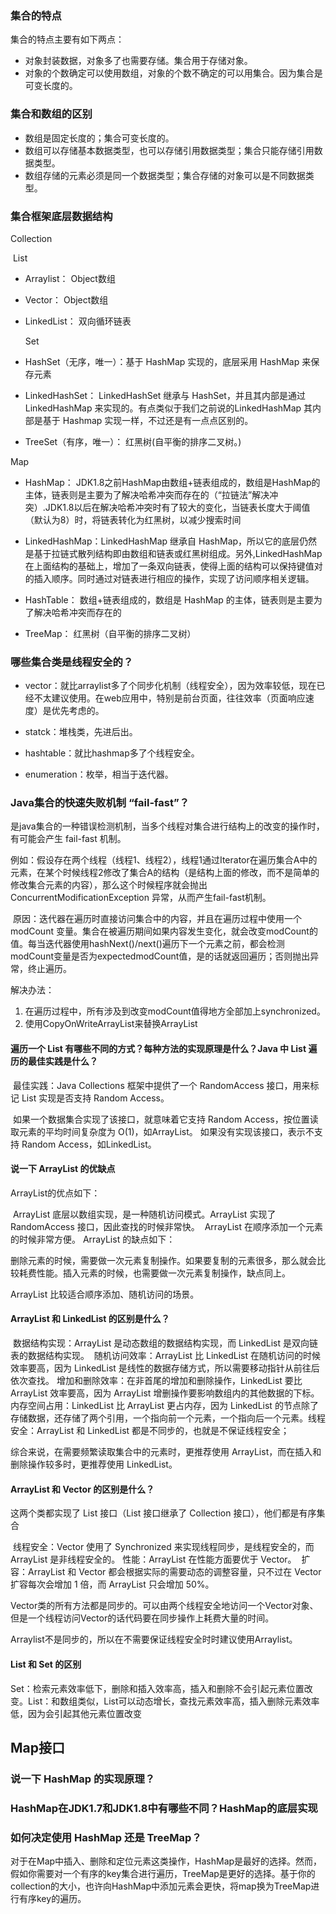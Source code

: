 ### 集合的特点

集合的特点主要有如下两点：

- 对象封装数据，对象多了也需要存储。集合用于存储对象。
- 对象的个数确定可以使用数组，对象的个数不确定的可以用集合。因为集合是可变长度的。

### 集合和数组的区别

- 数组是固定长度的；集合可变长度的。
- 数组可以存储基本数据类型，也可以存储引用数据类型；集合只能存储引用数据类型。
- 数组存储的元素必须是同一个数据类型；集合存储的对象可以是不同数据类型。

### 集合框架底层数据结构

Collection

​		List

- Arraylist： Object数组

- Vector： Object数组

- LinkedList： 双向循环链表

  Set

- HashSet（无序，唯一）：基于 HashMap 实现的，底层采用 HashMap 来保存元素

- LinkedHashSet： LinkedHashSet 继承与 HashSet，并且其内部是通过 LinkedHashMap 来实现的。有点类似于我们之前说的LinkedHashMap 其内部是基于 Hashmap 实现一样，不过还是有一点点区别的。

- TreeSet（有序，唯一）： 红黑树(自平衡的排序二叉树。)



Map

- HashMap： JDK1.8之前HashMap由数组+链表组成的，数组是HashMap的主体，链表则是主要为了解决哈希冲突而存在的（“拉链法”解决冲突）.JDK1.8以后在解决哈希冲突时有了较大的变化，当链表长度大于阈值（默认为8）时，将链表转化为红黑树，以减少搜索时间
- LinkedHashMap：LinkedHashMap 继承自 HashMap，所以它的底层仍然是基于拉链式散列结构即由数组和链表或红黑树组成。另外,LinkedHashMap 在上面结构的基础上，增加了一条双向链表，使得上面的结构可以保持键值对的插入顺序。同时通过对链表进行相应的操作，实现了访问顺序相关逻辑。

- HashTable： 数组+链表组成的，数组是 HashMap 的主体，链表则是主要为了解决哈希冲突而存在的

- TreeMap： 红黑树（自平衡的排序二叉树）





### 哪些集合类是线程安全的？

- vector：就比arraylist多了个同步化机制（线程安全），因为效率较低，现在已经不太建议使用。在web应用中，特别是前台页面，往往效率（页面响应速度）是优先考虑的。

- statck：堆栈类，先进后出。
- hashtable：就比hashmap多了个线程安全。

- enumeration：枚举，相当于迭代器。



### Java集合的快速失败机制 “fail-fast”？

​		是java集合的一种错误检测机制，当多个线程对集合进行结构上的改变的操作时，有可能会产生 fail-fast 机制。

​		例如：假设存在两个线程（线程1、线程2），线程1通过Iterator在遍历集合A中的元素，在某个时候线程2修改了集合A的结构（是结构上面的修改，而不是简单的修改集合元素的内容），那么这个时候程序就会抛出 ConcurrentModificationException 异常，从而产生fail-fast机制。

​		原因：迭代器在遍历时直接访问集合中的内容，并且在遍历过程中使用一个 modCount 变量。集合在被遍历期间如果内容发生变化，就会改变modCount的值。每当迭代器使用hashNext()/next()遍历下一个元素之前，都会检测modCount变量是否为expectedmodCount值，是的话就返回遍历；否则抛出异常，终止遍历。



解决办法：

1. 在遍历过程中，所有涉及到改变modCount值得地方全部加上synchronized。
2. 使用CopyOnWriteArrayList来替换ArrayList



#### 遍历一个 List 有哪些不同的方式？每种方法的实现原理是什么？Java 中 List 遍历的最佳实践是什么？

​		最佳实践：Java Collections 框架中提供了一个 RandomAccess 接口，用来标记 List 实现是否支持 Random Access。

​		如果一个数据集合实现了该接口，就意味着它支持 Random Access，按位置读取元素的平均时间复杂度为 O(1)，如ArrayList。
​		如果没有实现该接口，表示不支持 Random Access，如LinkedList。



#### 说一下 ArrayList 的优缺点

ArrayList的优点如下：

​		ArrayList 底层以数组实现，是一种随机访问模式。ArrayList 实现了 RandomAccess 接口，因此查找的时候非常快。
​		ArrayList 在顺序添加一个元素的时候非常方便。
ArrayList 的缺点如下：

​		删除元素的时候，需要做一次元素复制操作。如果要复制的元素很多，那么就会比较耗费性能。
​		插入元素的时候，也需要做一次元素复制操作，缺点同上。

ArrayList 比较适合顺序添加、随机访问的场景。





#### ArrayList 和 LinkedList 的区别是什么？

​		数据结构实现：ArrayList 是动态数组的数据结构实现，而 LinkedList 是双向链表的数据结构实现。
​		随机访问效率：ArrayList 比 LinkedList 在随机访问的时候效率要高，因为 LinkedList 是线性的数据存储方式，所以需要移动指针从前往后依次查找。
​		增加和删除效率：在非首尾的增加和删除操作，LinkedList 要比 ArrayList 效率要高，因为 ArrayList 增删操作要影响数组内的其他数据的下标。
​		内存空间占用：LinkedList 比 ArrayList 更占内存，因为 LinkedList 的节点除了存储数据，还存储了两个引用，一个指向前一个元素，一个指向后一个元素。
​		线程安全：ArrayList 和 LinkedList 都是不同步的，也就是不保证线程安全；

综合来说，在需要频繁读取集合中的元素时，更推荐使用 ArrayList，而在插入和删除操作较多时，更推荐使用 LinkedList。



#### ArrayList 和 Vector 的区别是什么？

这两个类都实现了 List 接口（List 接口继承了 Collection 接口），他们都是有序集合

​		线程安全：Vector 使用了 Synchronized 来实现线程同步，是线程安全的，而 ArrayList 是非线程安全的。
​		性能：ArrayList 在性能方面要优于 Vector。
​		扩容：ArrayList 和 Vector 都会根据实际的需要动态的调整容量，只不过在 Vector 扩容每次会增加 1 倍，而 ArrayList 只会增加 50%。

​		Vector类的所有方法都是同步的。可以由两个线程安全地访问一个Vector对象、但是一个线程访问Vector的话代码要在同步操作上耗费大量的时间。

​		Arraylist不是同步的，所以在不需要保证线程安全时时建议使用Arraylist。



#### List 和 Set 的区别

​		Set：检索元素效率低下，删除和插入效率高，插入和删除不会引起元素位置改变。
​		List：和数组类似，List可以动态增长，查找元素效率高，插入删除元素效率低，因为会引起其他元素位置改变





## Map接口

### 说一下 HashMap 的实现原理？

### HashMap在JDK1.7和JDK1.8中有哪些不同？HashMap的底层实现



### 如何决定使用 HashMap 还是 TreeMap？

​		对于在Map中插入、删除和定位元素这类操作，HashMap是最好的选择。然而，假如你需要对一个有序的key集合进行遍历，TreeMap是更好的选择。基于你的collection的大小，也许向HashMap中添加元素会更快，将map换为TreeMap进行有序key的遍历。